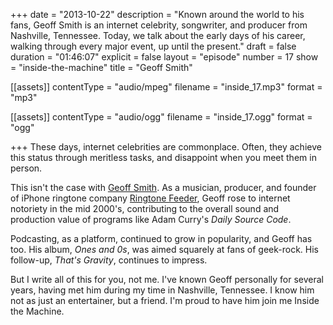 +++
date = "2013-10-22"
description = "Known around the world to his fans, Geoff Smith is an internet celebrity, songwriter, and producer from Nashville, Tennessee. Today, we talk about the early days of his career, walking through every major event, up until the present."
draft = false
duration = "01:46:07"
explicit = false
layout = "episode"
number = 17
show = "inside-the-machine"
title = "Geoff Smith"

[[assets]]
  contentType = "audio/mpeg"
  filename = "inside_17.mp3"
  format = "mp3"

[[assets]]
  contentType = "audio/ogg"
  filename = "inside_17.ogg"
  format = "ogg"

+++
These days, internet celebrities are commonplace. Often, they achieve this status through meritless tasks, and disappoint when you meet them in person.

This isn't the case with [Geoff Smith](http://thegeoffsmith.com). As a musician, producer, and founder of iPhone ringtone company [Ringtone Feeder](http://ringtonefeeder.com), Geoff rose to internet notoriety in the mid 2000's, contributing to the overall sound and production value of programs like Adam Curry's _Daily Source Code_.

Podcasting, as a platform, continued to grow in popularity, and Geoff has too. His album, _Ones and 0s_, was aimed squarely at fans of geek-rock. His follow-up, _That's Gravity_, continues to impress.

But I write all of this for you, not me. I've known Geoff personally for several years, having met him during my time in Nashville, Tennessee. I know him not as just an entertainer, but a friend. I'm proud to have him join me Inside the Machine.